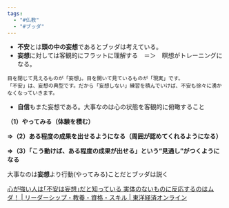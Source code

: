 ```yaml
---
tags:
  - "#仏教"
  - "#ブッダ"
---
```


- **不安**とは**頭の中の妄想**であるとブッダは考えている。
- **妄想**に対しては客観的にフラットに理解する　＝＞　瞑想がトレーニングになる。
```
目を閉じて見えるものが「妄想」。目を開いて見ているものが「現実」です。
「不安」は、妄想の典型です。だから「妄想しない」練習を積んでいけば、不安も徐々に湧かなくなっていきます。
```
- **自信**もまた妄想である。大事なのは心の状態を客観的に俯瞰すること

**（1）やってみる（体験を積む）**

**⇒（2）ある程度の成果を出せるようになる（周囲が認めてくれるようになる）**

**⇒（3）「こう動けば、ある程度の成果が出せる」という“見通し”がつくようになる**

大事なのは**妄想**より行動(やってみる)ことだとブッダは説く

[心が強い人は｢不安は妄想｣だと知っている 実体のないものに反応するのはムダ！ | リーダーシップ・教養・資格・スキル | 東洋経済オンライン](https://toyokeizai.net/articles/-/84567?page=5)

